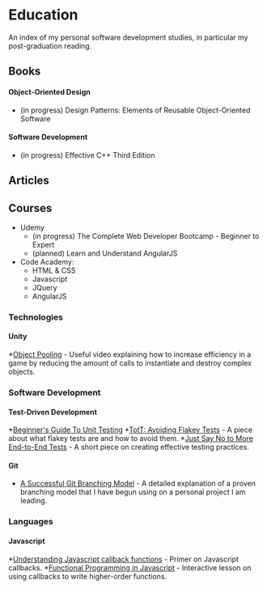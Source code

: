 # Education
An index of my personal software development studies, in particular my post-graduation reading.

## Books
#### Object-Oriented Design

* (in progress) Design Patterns: Elements of Reusable Object-Oriented Software

#### Software Development

* (in progress) Effective C++ Third Edition

## Articles

## Courses

* Udemy
  * (in progress) The Complete Web Developer Bootcamp - Beginner to Expert
  * (planned) Learn and Understand AngularJS
* Code Academy:
  * HTML & CSS
  * Javascript
  * JQuery
  * AngularJS

### Technologies

#### Unity
*[Object Pooling](https://unity3d.com/learn/tutorials/modules/beginner/live-training-archive/object-pooling) - Useful video explaining how to increase efficiency in a game by reducing the amount of calls to instantiate and destroy complex objects.

### Software Development
#### Test-Driven Development

  *[Beginner's Guide To Unit Testing](http://code.tutsplus.com/articles/the-beginners-guide-to-unit-testing-what-is-unit-testing--wp-25728)
  *[TotT: Avoiding Flakey Tests](http://googletesting.blogspot.com/2008/04/tott-avoiding-flakey-tests.html) - A piece about what flakey tests are and how to avoid them.
  *[Just Say No to More End-to-End Tests](http://googletesting.blogspot.com/2015/04/just-say-no-to-more-end-to-end-tests.html) - A short piece on creating effective testing practices.

#### Git

  * [A Successful Git Branching Model](http://nvie.com/posts/a-successful-git-branching-model/) - A detailed explanation of a proven branching model that I have begun using on a personal project I am leading.

### Languages
#### Javascript

  *[Understanding Javascript callback functions](http://javascriptissexy.com/understand-javascript-callback-functions-and-use-them/) - Primer on Javascript callbacks.
  *[Functional Programming in Javascript](http://reactivex.io/learnrx/) - Interactive lesson on using callbacks to write higher-order functions.
